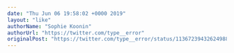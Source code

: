 ```yaml
---
date: "Thu Jun 06 19:58:02 +0000 2019"
layout: "like"
authorName: "Sophie Koonin"
authorUrl: "https://twitter.com/type__error"
originalPost: "https://twitter.com/type__error/status/1136723943262498817"
---
```

